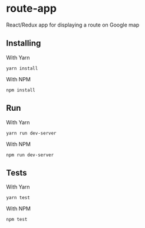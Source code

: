 # route-app

React/Redux app for displaying a route on Google map 

## Installing

With Yarn
```
yarn install 
```

With NPM
```
npm install
```


## Run 


With Yarn
```
yarn run dev-server
```

With NPM
```
npm run dev-server
```

## Tests 


With Yarn
```
yarn test
```

With NPM
```
npm test
```